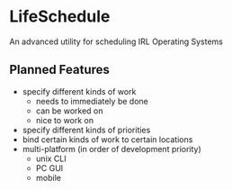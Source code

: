 # LifeSchedule
An advanced utility for scheduling IRL Operating Systems

## Planned Features
- specify different kinds of work
  - needs to immediately be done
  - can be worked on
  - nice to work on
- specify different kinds of priorities
- bind certain kinds of work to certain locations
- multi-platform (in order of development priority)
  - unix CLI
  - PC GUI
  - mobile
